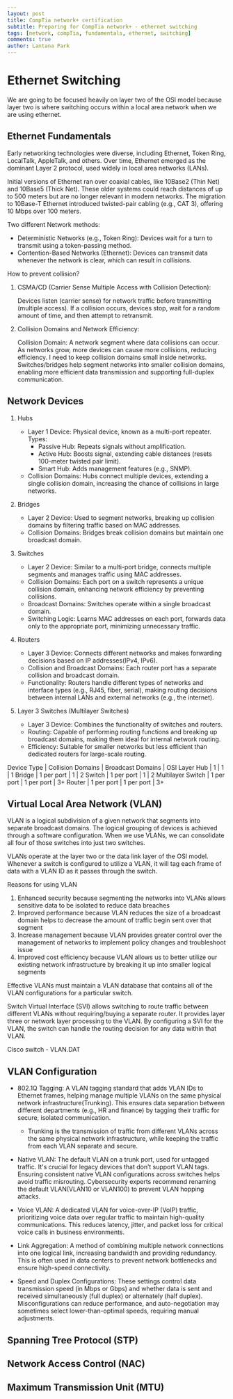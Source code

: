 ```yaml
---
layout: post
title: CompTia network+ certification
subtitle: Preparing for CompTia network+ - ethernet switching
tags: [network, compTia, fundamentals, ethernet, switching]
comments: true
author: Lantana Park
---
```


# Ethernet Switching

We are going to be focused heavily on layer two of the OSI model because layer two is where switching occurs within a local area network when we are using ethernet.

## Ethernet Fundamentals

Early networking technologies were diverse, including Ethernet, Token Ring, LocalTalk, AppleTalk, and others. Over time, Ethernet emerged as the dominant Layer 2 protocol, used widely in local area networks (LANs).

Initial versions of Ethernet ran over coaxial cables, like 10Base2 (Thin Net) and 10Base5 (Thick Net). These older systems could reach distances of up to 500 meters but are no longer relevant in modern networks. The migration to 10Base-T Ethernet introduced twisted-pair cabling (e.g., CAT 3), offering 10 Mbps over 100 meters.

Two different Network methods:

- Deterministic Networks (e.g., Token Ring): Devices wait for a turn to transmit using a token-passing method.
- Contention-Based Networks (Ethernet): Devices can transmit data whenever the network is clear, which can result in collisions.

How to prevent collision?

1. CSMA/CD (Carrier Sense Multiple Access with Collision Detection):

   Devices listen (carrier sense) for network traffic before transmitting (multiple access).
   If a collision occurs, devices stop, wait for a random amount of time, and then attempt to retransmit.

2. Collision Domains and Network Efficiency:

   Collision Domain: A network segment where data collisions can occur.
   As networks grow, more devices can cause more collisions, reducing efficiency. I need to keep collision domains small inside networks.
   Switches/bridges help segment networks into smaller collision domains, enabling more efficient data transmission and supporting full-duplex communication.

## Network Devices

1.  Hubs

    - Layer 1 Device: Physical device, known as a multi-port repeater.
      Types:
      - Passive Hub: Repeats signals without amplification.
      - Active Hub: Boosts signal, extending cable distances (resets 100-meter twisted pair limit).
      - Smart Hub: Adds management features (e.g., SNMP).
    - Collision Domains: Hubs connect multiple devices, extending a single collision domain, increasing the chance of collisions in large networks.

2.  Bridges

    - Layer 2 Device: Used to segment networks, breaking up collision domains by filtering traffic based on MAC addresses.
    - Collision Domains: Bridges break collision domains but maintain one broadcast domain.

3.  Switches

    - Layer 2 Device: Similar to a multi-port bridge, connects multiple segments and manages traffic using MAC addresses.
    - Collision Domains: Each port on a switch represents a unique collision domain, enhancing network efficiency by preventing collisions.
    - Broadcast Domains: Switches operate within a single broadcast domain.
    - Switching Logic: Learns MAC addresses on each port, forwards data only to the appropriate port, minimizing unnecessary traffic.

4.  Routers

    - Layer 3 Device: Connects different networks and makes forwarding decisions based on IP addresses(IPv4, IPv6).
    - Collision and Broadcast Domains: Each router port has a separate collision and broadcast domain.
    - Functionality: Routers handle different types of networks and interface types (e.g., RJ45, fiber, serial), making routing decisions between internal LANs and external networks (e.g., the internet).

5.  Layer 3 Switches (Multilayer Switches)

    - Layer 3 Device: Combines the functionality of switches and routers.
    - Routing: Capable of performing routing functions and breaking up broadcast domains, making them ideal for internal network routing.
    - Efficiency: Suitable for smaller networks but less efficient than dedicated routers for large-scale routing.

Device Type | Collision Domains | Broadcast Domains | OSI Layer
Hub | 1 | 1 | 1
Bridge | 1 per port | 1 | 2
Switch | 1 per port | 1 | 2
Multilayer Switch | 1 per port | 1 per port | 3+
Router | 1 per port | 1 per port | 3+

## Virtual Local Area Network (VLAN)

VLAN is a logical subdivision of a given network that segments into separate broadcast domains. The logical grouping of devices is achieved through a software configuration. When we use VLANs, we can consolidate all four of those switches into just two switches.

VLANs operate at the layer two or the data link layer of the OSI model. Whenever a switch is configured to utilize a VLAN, it will tag each frame of data with a VLAN ID as it passes through the switch.

Reasons for using VLAN

1. Enhanced security because segmenting the networks into VLANs allows sensitive data to be isolated to reduce data breaches
2. Improved performance because VLAN reduces the size of a broadcast domain helps to decrease the amount of traffic begin sent over that segment
3. Increase management because VLAN provides greater control over the management of networks to implement policy changes and troubleshoot issue
4. Improved cost efficiency because VLAN allows us to better utilize our existing network infrastructure by breaking it up into smaller logical segments

Effective VLANs must maintain a VLAN database that contains all of the VLAN configurations for a particular switch.

Switch Virtual Interface (SVI) allows switching to route traffic between different VLANs without requiring/buying a separate router. It provides layer three or network layer processing to the VLAN. By configuring a SVI for the VLAN, the switch can handle the routing decision for any data within that VLAN.

Cisco switch - VLAN.DAT

## VLAN Configuration

- 802.1Q Tagging: A VLAN tagging standard that adds VLAN IDs to Ethernet frames, helping manage multiple VLANs on the same physical network infrastructure(Trunking). This ensures data separation between different departments (e.g., HR and finance) by tagging their traffic for secure, isolated communication.

  - Trunking is the transmission of traffic from different VLANs across the same physical network infrastructure, while keeping the traffic from each VLAN separate and secure.

- Native VLAN: The default VLAN on a trunk port, used for untagged traffic. It's crucial for legacy devices that don’t support VLAN tags. Ensuring consistent native VLAN configurations across switches helps avoid traffic misrouting. Cybersecurity experts recommend renaming the default VLAN(VLAN10 or VLAN100) to prevent VLAN hopping attacks.

- Voice VLAN: A dedicated VLAN for voice-over-IP (VoIP) traffic, prioritizing voice data over regular traffic to maintain high-quality communications. This reduces latency, jitter, and packet loss for critical voice calls in business environments.

- Link Aggregation: A method of combining multiple network connections into one logical link, increasing bandwidth and providing redundancy. This is often used in data centers to prevent network bottlenecks and ensure high-speed connectivity.

- Speed and Duplex Configurations: These settings control data transmission speed (in Mbps or Gbps) and whether data is sent and received simultaneously (full duplex) or alternately (half duplex). Misconfigurations can reduce performance, and auto-negotiation may sometimes select lower-than-optimal speeds, requiring manual adjustments.

## Spanning Tree Protocol (STP)

## Network Access Control (NAC)

## Maximum Transmission Unit (MTU)
